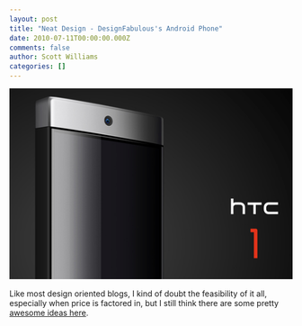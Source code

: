```yaml
---
layout: post
title: "Neat Design - DesignFabulous's Android Phone"
date: 2010-07-11T00:00:00.000Z
comments: false
author: Scott Williams
categories: []
---
```

<img alt="Like most design oriented blogs, I kind of doubt the feasibility of it all, especially when price is factored in, but I still think there are some pretty awesome ideas here." src="./1278909540000.jpg">

Like most design oriented blogs, I kind of doubt the feasibility of it all, especially when price is factored in, but I still think there are some pretty <a href="http://designfabulous.blogspot.com/2010/07/htc-1.html">awesome ideas here</a>.